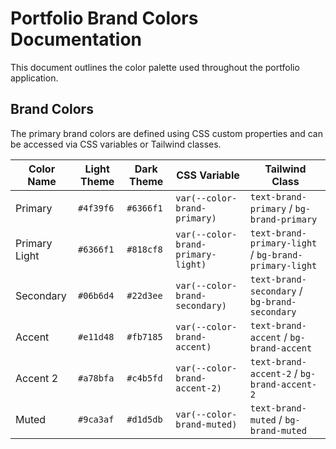 # Portfolio Brand Colors Documentation

This document outlines the color palette used throughout the portfolio application.

## Brand Colors

The primary brand colors are defined using CSS custom properties and can be accessed via CSS variables or Tailwind classes.

| Color Name    | Light Theme | Dark Theme | CSS Variable                       | Tailwind Class                                        |
| ------------- | ----------- | ---------- | ---------------------------------- | ----------------------------------------------------- |
| Primary       | `#4f39f6`   | `#6366f1`  | `var(--color-brand-primary)`       | `text-brand-primary` / `bg-brand-primary`             |
| Primary Light | `#6366f1`   | `#818cf8`  | `var(--color-brand-primary-light)` | `text-brand-primary-light` / `bg-brand-primary-light` |
| Secondary     | `#06b6d4`   | `#22d3ee`  | `var(--color-brand-secondary)`     | `text-brand-secondary` / `bg-brand-secondary`         |
| Accent        | `#e11d48`   | `#fb7185`  | `var(--color-brand-accent)`        | `text-brand-accent` / `bg-brand-accent`               |
| Accent 2      | `#a78bfa`   | `#c4b5fd`  | `var(--color-brand-accent-2)`      | `text-brand-accent-2` / `bg-brand-accent-2`           |
| Muted         | `#9ca3af`   | `#d1d5db`  | `var(--color-brand-muted)`         | `text-brand-muted` / `bg-brand-muted`                 |
